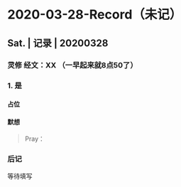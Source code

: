 # 2020-03-28-Record（未记）

## Sat. | 记录 | 20200328

### 灵修 经文：XX （一早起来就8点50了）

### 1. 是

#### 占位

#### 默想

> Pray：

### 后记

等待填写
